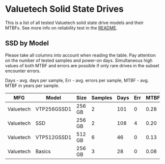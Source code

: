 Valuetech Solid State Drives
============================

This is a list of all tested Valuetech solid state drive models and their MTBFs. See
more info on reliability test in the [README](https://github.com/linuxhw/SMART).

SSD by Model
------------

Please take all columns into account when reading the table. Pay attention on the
number of tested samples and power-on days. Simultaneous high values of both MTBF
and errors are possible if only rare drives in the subset encounter errors.

Days - avg. days per sample,
Err  - avg. errors per sample,
MTBF - avg. MTBF in years per sample.

| MFG       | Model              | Size   | Samples | Days  | Err   | MTBF |
|-----------|--------------------|--------|---------|-------|-------|------|
| Valuetech | VTP256GSSD1        | 256 GB | 2       | 101   | 0     | 0.28   |
| Valuetech | SSD                | 256 GB | 2       | 108   | 4     | 0.20   |
| Valuetech | VTP512GSSD1        | 512 GB | 6       | 46    | 0     | 0.13   |
| Valuetech | Basics             | 256 GB | 3       | 28    | 0     | 0.08   |
